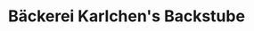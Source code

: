 ---
title: "Bäckerei Karlchen's Backstube"
url: /detmold/baeckerei-karlchens-backstube/
shop: Bäckerei
---